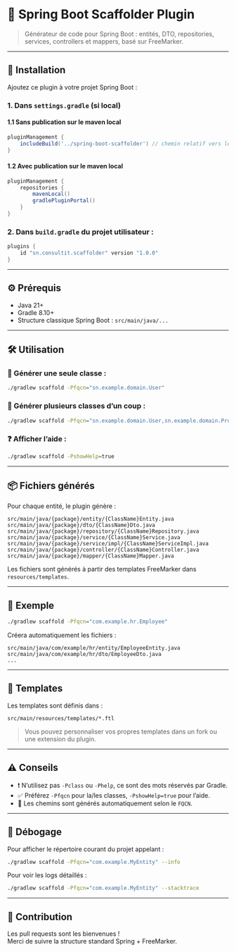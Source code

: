 
# 🧰 Spring Boot Scaffolder Plugin

> Générateur de code pour Spring Boot : entités, DTO, repositories, services, controllers et mappers, basé sur FreeMarker.

---

## 🚀 Installation

Ajoutez ce plugin à votre projet Spring Boot :

### 1. Dans `settings.gradle` (si local)
#### 1.1 Sans publication sur le maven local
```groovy
pluginManagement {
    includeBuild('../spring-boot-scaffolder') // chemin relatif vers le plugin
}
```
#### 1.2 Avec publication sur le maven local
```groovy
pluginManagement {
    repositories {
        mavenLocal()
        gradlePluginPortal()
    }
}
```


### 2. Dans `build.gradle` du projet utilisateur :
```groovy
plugins {
    id "sn.consultit.scaffolder" version "1.0.0"
}
```

---

## ⚙️ Prérequis

- Java 21+
- Gradle 8.10+
- Structure classique Spring Boot : `src/main/java/...`

---

## 🛠 Utilisation

### 🔨 Générer une seule classe :
```bash
./gradlew scaffold -Pfqcn="sn.example.domain.User"
```

### 🔨 Générer plusieurs classes d’un coup :
```bash
./gradlew scaffold -Pfqcn="sn.example.domain.User,sn.example.domain.Product"
```

### ❓ Afficher l’aide :
```bash
./gradlew scaffold -PshowHelp=true
```

---

## 📦 Fichiers générés

Pour chaque entité, le plugin génère :

```
src/main/java/{package}/entity/{ClassName}Entity.java
src/main/java/{package}/dto/{ClassName}Dto.java
src/main/java/{package}/repository/{ClassName}Repository.java
src/main/java/{package}/service/{ClassName}Service.java
src/main/java/{package}/service/impl/{ClassName}ServiceImpl.java
src/main/java/{package}/controller/{ClassName}Controller.java
src/main/java/{package}/mapper/{ClassName}Mapper.java
```

Les fichiers sont générés à partir des templates FreeMarker dans `resources/templates`.

---

## 📁 Exemple

```bash
./gradlew scaffold -Pfqcn="com.example.hr.Employee"
```

Créera automatiquement les fichiers :

```
src/main/java/com/example/hr/entity/EmployeeEntity.java
src/main/java/com/example/hr/dto/EmployeeDto.java
...
```

---

## 📐 Templates

Les templates sont définis dans :
```
src/main/resources/templates/*.ftl
```

> Vous pouvez personnaliser vos propres templates dans un fork ou une extension du plugin.

---

## ⚠️ Conseils

- ❗ N’utilisez pas `-Pclass` ou `-Phelp`, ce sont des mots réservés par Gradle.
- ✅ Préférez `-Pfqcn` pour la/les classes, `-PshowHelp=true` pour l’aide.
- 📁 Les chemins sont générés automatiquement selon le `FQCN`.

---

## 🔧 Débogage

Pour afficher le répertoire courant du projet appelant :
```bash
./gradlew scaffold -Pfqcn="com.example.MyEntity" --info
```

Pour voir les logs détaillés :
```bash
./gradlew scaffold -Pfqcn="com.example.MyEntity" --stacktrace
```

---

## 📣 Contribution

Les pull requests sont les bienvenues !  
Merci de suivre la structure standard Spring + FreeMarker.


